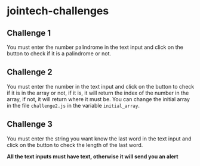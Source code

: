 # jointech-challenges

## Challenge 1
You must enter the number palindrome in the text input and click on the button to check if it is a palindrome or not.

## Challenge 2
You must enter the number in the text input and click on the button to check if it is in the array or not, if it is, it will return the index of the number in the array, if not, it will return where it must be.
You can change the initial array in the file `challenge2.js` in the variable `initial_array`.

## Challenge 3
You must enter the string you want know the last word in the text input and click on the button to check the length of the last word.

**All the text inputs must have text, otherwise it will send you an alert**